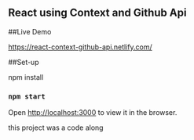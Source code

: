 ## React using Context and Github Api

##Live Demo


https://react-context-github-api.netlify.com/


##Set-up

npm install 

### `npm start`

Open [http://localhost:3000](http://localhost:3000) to view it in the browser.

this project was a code along

